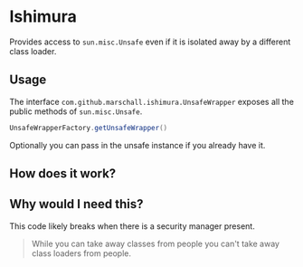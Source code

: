 Ishimura
========

Provides access to `sun.misc.Unsafe` even if it is isolated away by a different class loader.

Usage
-----
The interface `com.github.marschall.ishimura.UnsafeWrapper` exposes all the public methods of `sun.misc.Unsafe`.

```java
UnsafeWrapperFactory.getUnsafeWrapper()
```
Optionally you can pass in the unsafe instance if you already have it.

How does it work?
-----------------

Why would I need this?
----------------------

This code likely breaks when there is a security manager present.

> While you can take away classes from people you can't take away class loaders from people.


